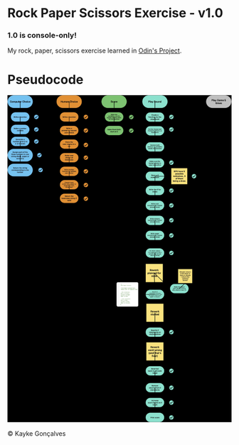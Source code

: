 # Rock Paper Scissors Exercise - v1.0
### 1.0 is console-only!

My rock, paper, scissors exercise learned in <a href="https://www.theodinproject.com/">Odin's Project</a>.

# Pseudocode
<img src="/img/pseudocode.jpg">

© Kayke Gonçalves